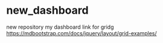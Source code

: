 # new_dashboard
new repository my dashboard
link for gridg
https://mdbootstrap.com/docs/jquery/layout/grid-examples/
